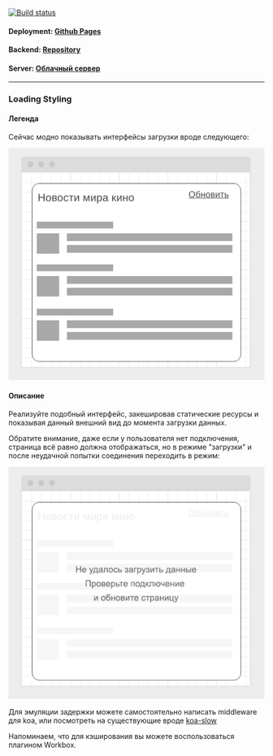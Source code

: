 [![Build status](https://ci.appveyor.com/api/projects/status/26m6aafgf8tbq8cs/branch/master?svg=true)](https://ci.appveyor.com/project/Sergius92739/ahj-12-1-workers-loading-styling-frontend/branch/master)

#### Deployment: <a href="https://sergius92739.github.io/ahj-12.1-workers_loading_styling_frontend/">Github Pages</a>
#### Backend: <a href="https://github.com/Sergius92739/ahj-12.1-workers_loading_styling_backend">Repository</a>
#### Server: <a href="https://ahj1.sergem.xyz/">Облачный сервер</a>

---

### Loading Styling

#### Легенда

Сейчас модно показывать интерфейсы загрузки вроде следующего:

![](./pic/loading.png)

#### Описание

Реализуйте подобный интерфейс, закешировав статические ресурсы и показывая данный внешний вид до момента загрузки данных.

Обратите внимание, даже если у пользователя нет подключения, страница всё равно должна отображаться, но в режиме "загрузки" и после неудачной попытки соединения переходить в режим:

![](./pic/loading-2.png)

Для эмуляции задержки можете самостоятельно написать middleware для koa, или посмотреть на существующие вроде [koa-slow](https://github.com/bahmutov/koa-slow)

Напоминаем, что для кэширования вы можете воспользоваться плагином Workbox.
